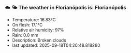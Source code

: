 ### ☁️ 🌤️  The weather in Florianópolis is: Florianópolis

- Temperature: 16.83°C
- On flesh: 17.1°C
- Relative air humidity: 97%
- Rain: 0.0 mm
- Description: Broken clouds
- last updated: 2025-09-18T04:20:48.818280
